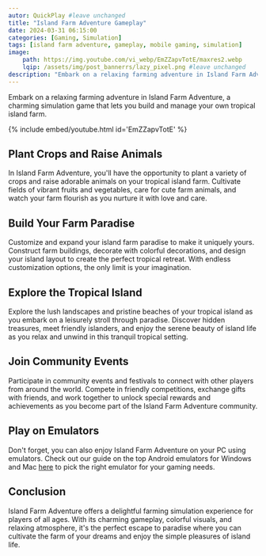 ```yaml
---
autor: QuickPlay #leave unchanged
title: "Island Farm Adventure Gameplay"
date: 2024-03-31 06:15:00
categories: [Gaming, Simulation]
tags: [island farm adventure, gameplay, mobile gaming, simulation]
image: 
    path: https://img.youtube.com/vi_webp/EmZZapvTotE/maxres2.webp 
    lqip: /assets/img/post_bannerrs/lazy_pixel.png #leave unchanged
description: "Embark on a relaxing farming adventure in Island Farm Adventure, a charming simulation game that lets you build and manage your own tropical island farm. Plant crops, raise animals, and create a thriving farm paradise as you enjoy the serene beauty of island life. Discover its delightful gameplay, colorful visuals, and how to cultivate the perfect island farm in this tranquil simulation experience."
---
```


Embark on a relaxing farming adventure in Island Farm Adventure, a charming simulation game that lets you build and manage your own tropical island farm.

{% include embed/youtube.html id='EmZZapvTotE' %}

## Plant Crops and Raise Animals
In Island Farm Adventure, you'll have the opportunity to plant a variety of crops and raise adorable animals on your tropical island farm. Cultivate fields of vibrant fruits and vegetables, care for cute farm animals, and watch your farm flourish as you nurture it with love and care.

## Build Your Farm Paradise
Customize and expand your island farm paradise to make it uniquely yours. Construct farm buildings, decorate with colorful decorations, and design your island layout to create the perfect tropical retreat. With endless customization options, the only limit is your imagination.

## Explore the Tropical Island
Explore the lush landscapes and pristine beaches of your tropical island as you embark on a leisurely stroll through paradise. Discover hidden treasures, meet friendly islanders, and enjoy the serene beauty of island life as you relax and unwind in this tranquil tropical setting.

## Join Community Events
Participate in community events and festivals to connect with other players from around the world. Compete in friendly competitions, exchange gifts with friends, and work together to unlock special rewards and achievements as you become part of the Island Farm Adventure community.

## Play on Emulators
Don't forget, you can also enjoy Island Farm Adventure on your PC using emulators. Check out our guide on the top Android emulators for Windows and Mac [here](https://quickplaymobile.github.io/posts/Top-10-Best-Android-Emulators-for-Windows-and-Mac/) to pick the right emulator for your gaming needs.

## Conclusion
Island Farm Adventure offers a delightful farming simulation experience for players of all ages. With its charming gameplay, colorful visuals, and relaxing atmosphere, it's the perfect escape to paradise where you can cultivate the farm of your dreams and enjoy the simple pleasures of island life.

